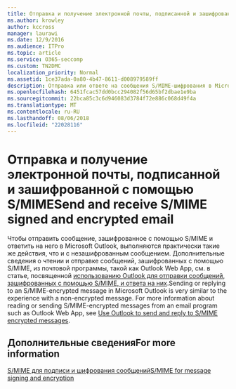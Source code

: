 ```yaml
---
title: Отправка и получение электронной почты, подписанной и зашифрованной с помощью S/MIME
ms.author: krowley
author: kccross
manager: laurawi
ms.date: 12/9/2016
ms.audience: ITPro
ms.topic: article
ms.service: O365-seccomp
ms.custom: TN2DMC
localization_priority: Normal
ms.assetid: 1ce37ada-0a80-4b47-8611-d008979589ff
description: Отправка или ответе на сообщения S/MIME-шифрования в Microsoft Outlook очень похоже на взаимодействие с без шифрования сообщения.
ms.openlocfilehash: 6451fcac57dd0bcc294082f56d65bf2dbae1e9ba
ms.sourcegitcommit: 22bca85c3c6d946083d3784f72e886c068d49f4a
ms.translationtype: MT
ms.contentlocale: ru-RU
ms.lasthandoff: 08/06/2018
ms.locfileid: "22028116"
---
```

# <a name="send-and-receive-smime-signed-and-encrypted-email"></a><span data-ttu-id="498d6-103">Отправка и получение электронной почты, подписанной и зашифрованной с помощью S/MIME</span><span class="sxs-lookup"><span data-stu-id="498d6-103">Send and receive S/MIME signed and encrypted email</span></span>

<span data-ttu-id="498d6-p101">Чтобы отправить сообщение, зашифрованное с помощью S/MIME и ответить на него в Microsoft Outlook, выполняются практически такие же действия, что и с незашифрованным сообщением. Дополнительные сведения о чтении и отправке сообщений, зашифрованных с помощью S/MIME, из почтовой программы, такой как Outlook Web App, см. в статье, посвященной [использованию Outlook для отправки сообщений, зашифрованных с помощью S/MIME, и ответа на них](https://go.microsoft.com/fwlink/p/?LinkId=392520).</span><span class="sxs-lookup"><span data-stu-id="498d6-p101">Sending or replying to an S/MIME-encrypted message in Microsoft Outlook is very similar to the experience with a non-encrypted message. For more information about reading or sending S/MIME-encrypted messages from an email program such as Outlook Web App, see [Use Outlook to send and reply to S/MIME encrypted messages](https://go.microsoft.com/fwlink/p/?LinkId=392520).</span></span>
  
## <a name="for-more-information"></a><span data-ttu-id="498d6-106">Дополнительные сведения</span><span class="sxs-lookup"><span data-stu-id="498d6-106">For more information</span></span>

[<span data-ttu-id="498d6-107">S/MIME для подписи и шифрования сообщений</span><span class="sxs-lookup"><span data-stu-id="498d6-107">S/MIME for message signing and encryption</span></span>](s-mime-for-message-signing-and-encryption.md)
  


